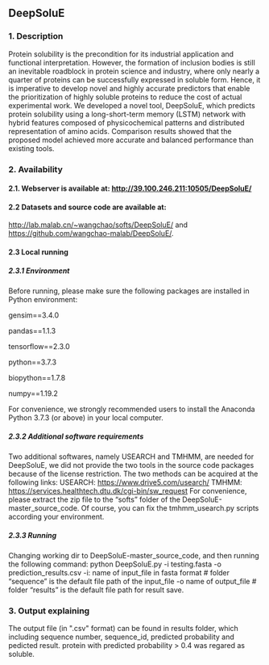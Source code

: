 ## DeepSoluE

### 1. Description
Protein solubility is the precondition for its industrial application and functional interpretation. However, the formation of inclusion bodies is still an inevitable roadblock in protein science and industry, where only nearly a quarter of proteins can be successfully expressed in soluble form. Hence, it is imperative to develop novel and highly accurate predictors that enable the prioritization of highly soluble proteins to reduce the cost of actual experimental work. 
We developed a novel tool, DeepSoluE, which predicts protein solubility using a long-short-term memory (LSTM) network with hybrid features composed of physicochemical patterns and distributed representation of amino acids. Comparison results showed that the proposed model achieved more accurate and balanced performance than existing tools.

### 2. Availability
#### 2.1. Webserver is available at: http://39.100.246.211:10505/DeepSoluE/

#### 2.2 Datasets and source code are available at:
 http://lab.malab.cn/~wangchao/softs/DeepSoluE/ and https://github.com/wangchao-malab/DeepSoluE/.
 
#### 2.3 Local running
##### 2.3.1 Environment
Before running, please make sure the following packages are installed in Python environment:

gensim==3.4.0

pandas==1.1.3

tensorflow==2.3.0

python==3.7.3

biopython==1.7.8

numpy==1.19.2

For convenience, we strongly recommended users to install the Anaconda Python 3.7.3 (or above) in your local computer.

##### 2.3.2 Additional software requirements
Two additional softwares, namely USEARCH and TMHMM, are needed for DeepSoluE, we did not provide the two tools in the source code packages because of the license restriction. The two methods can be acquired at the following links:
USEARCH: https://www.drive5.com/usearch/
TMHMM: https://services.healthtech.dtu.dk/cgi-bin/sw_request
For convenience, please extract the zip file to the “softs” folder of the DeepSoluE-master_source_code. Of course, you can fix the tmhmm_usearch.py scripts according your environment.

##### 2.3.3 Running
Changing working dir to DeepSoluE-master_source_code, and then running the following command:
python DeepSoluE.py -i testing.fasta -o prediction_results.csv
-i: name of input_file in fasta format   # folder “sequence” is the default file path of the input_file 
-o name of output_file              # folder “results” is the default file path for result save.

### 3. Output explaining
The output file (in ".csv" format) can be found in results folder, which including sequence number, sequence_id, predicted probability and pedicted result.
protein with predicted probability > 0.4 was regared as soluble.
